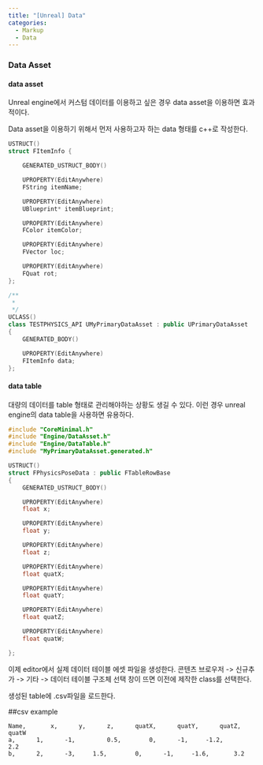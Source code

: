 ```yaml
---
title: "[Unreal] Data"
categories:
  - Markup
  - Data
---
```


### Data Asset

#### data asset
Unreal engine에서 커스텀 데이터를 이용하고 싶은 경우 data asset을 이용하면 효과적이다.

Data asset을 이용하기 위해서 먼저 사용하고자 하는 data 형태를 c++로 작성한다. 

```c++
USTRUCT()
struct FItemInfo {

	GENERATED_USTRUCT_BODY()

	UPROPERTY(EditAnywhere)
	FString itemName;

	UPROPERTY(EditAnywhere)
	UBlueprint* itemBlueprint;

	UPROPERTY(EditAnywhere)
	FColor itemColor;

	UPROPERTY(EditAnywhere)
	FVector loc;

	UPROPERTY(EditAnywhere)
	FQuat rot;
};

/**
 * 
 */
UCLASS()
class TESTPHYSICS_API UMyPrimaryDataAsset : public UPrimaryDataAsset
{
	GENERATED_BODY()

	UPROPERTY(EditAnywhere)
	FItemInfo data;
};
```

#### data table
대량의 데이터를 table 형태로 관리해야하는 상황도 생길 수 있다.
이런 경우 unreal engine의 data table을 사용하면 유용하다.

```c++
#include "CoreMinimal.h"
#include "Engine/DataAsset.h"
#include "Engine/DataTable.h"
#include "MyPrimaryDataAsset.generated.h"

USTRUCT()
struct FPhysicsPoseData : public FTableRowBase
{
	GENERATED_USTRUCT_BODY()

	UPROPERTY(EditAnywhere)
	float x;

	UPROPERTY(EditAnywhere)
	float y;

	UPROPERTY(EditAnywhere)
	float z;

	UPROPERTY(EditAnywhere)
	float quatX;

	UPROPERTY(EditAnywhere)
	float quatY;

	UPROPERTY(EditAnywhere)
	float quatZ;

	UPROPERTY(EditAnywhere)
	float quatW;

};
```
이제 editor에서 실제 데이터 테이블 에셋 파일을 생성한다.
콘텐츠 브로우저 -> 신규추가 -> 기타 -> 데이터 테이블
구조체 선택 창이 뜨면 이전에 제작한 class를 선택한다.

생성된 table에 .csv파일을 로드한다.

##csv example
```
Name,		x,		y,		z,		quatX,		quatY,		quatZ,		quatW
a,		1,		-1, 		0.5, 		0,		-1,		-1.2, 		2.2
b,		2,		-3,		1.5,		0,		-1,		-1.6,		3.2
```
